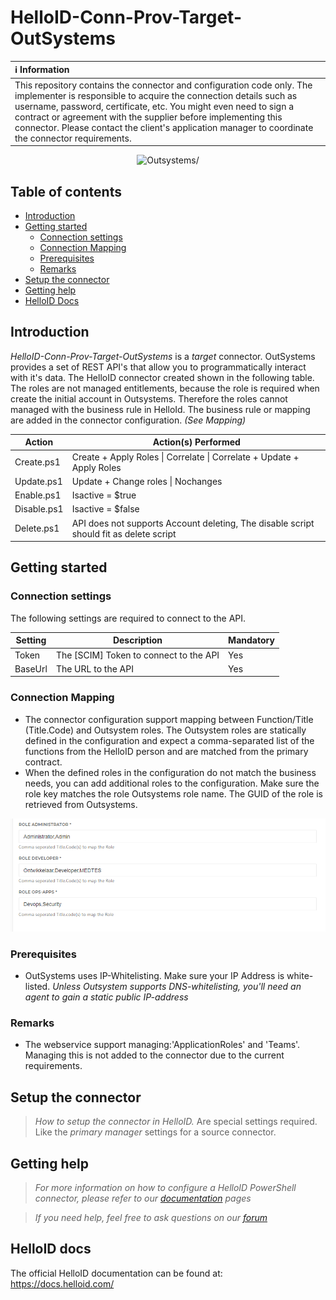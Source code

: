 
# HelloID-Conn-Prov-Target-OutSystems

| :information_source: Information |
|:---------------------------|
| This repository contains the connector and configuration code only. The implementer is responsible to acquire the connection details such as username, password, certificate, etc. You might even need to sign a contract or agreement with the supplier before implementing this connector. Please contact the client's application manager to coordinate the connector requirements. |

<p align="center">
  <img src="https://www.outsystems.com/-/media/themes/outsystems/website/site-theme/imgs/new-logos/outsystems-black-logo.svg?updated=20220111091219"  title="Outsystems/" width="400">
</p>



## Table of contents

- [Introduction](#Introduction)
- [Getting started](#Getting-started)
  + [Connection settings](#Connection-settings)
  + [Connection Mapping](#Connection-Mapping)
  + [Prerequisites](#Prerequisites)
  + [Remarks](#Remarks)
- [Setup the connector](@Setup-The-Connector)
- [Getting help](#Getting-help)
- [HelloID Docs](#HelloID-docs)

## Introduction

_HelloID-Conn-Prov-Target-OutSystems_ is a _target_ connector. OutSystems provides a set of REST API's that allow you to programmatically interact with it's data. The HelloID connector created shown in the following table. The roles are not managed entitlements, because the role is required when create the initial account in Outsystems.
Therefore the roles cannot managed with the business rule in HelloId. The business rule or mapping are added in the connector configuration. *(See Mapping)*

| Action     | Action(s) Performed |
| ------------ | ----------- |
| Create.ps1      | Create + Apply Roles \| Correlate \| Correlate + Update + Apply Roles   |
| Update.ps1      | Update + Change roles \| Nochanges |
| Enable.ps1      |Isactive = $true    |
| Disable.ps1     |Isactive = $false   |
| Delete.ps1      | API does not supports Account deleting, The disable script should fit as delete script    |


## Getting started

### Connection settings

The following settings are required to connect to the API.

| Setting      | Description                            | Mandatory   |
| ------------ | -----------                            | ----------- |
| Token       | The [SCIM] Token to connect to the API  | Yes         |
| BaseUrl      | The URL to the API                     | Yes         |

### Connection Mapping
 - The connector configuration support mapping between Function/Title (Title.Code) and Outsystem roles. The Outsystem roles are statically defined in the configuration and expect a comma-separated list of the functions from the HelloID person and are matched from the primary contract.
- When the defined roles in the configuration do not match the business needs, you can add additional roles to the configuration. Make sure the role key matches the role Outsystems role name. The GUID of the role is retrieved from Outsystems.

<p align="center">
  <img src="assets\mapping.png"  title="Mapping">
</p>


### Prerequisites
- OutSystems uses IP-Whitelisting. Make sure your IP Address is white-listed. *Unless Outsystem supports DNS-whitelisting, you'll need an agent to gain a static public IP-address*

### Remarks
 - The webservice support managing:'ApplicationRoles' and 'Teams'. Managing this is not added to the connector due to the current requirements.

## Setup the connector

> _How to setup the connector in HelloID._ Are special settings required. Like the _primary manager_ settings for a source connector.

## Getting help

> _For more information on how to configure a HelloID PowerShell connector, please refer to our [documentation](https://docs.helloid.com/hc/en-us/articles/360012558020-Configure-a-custom-PowerShell-target-system) pages_

> _If you need help, feel free to ask questions on our [forum](https://forum.helloid.com)_

## HelloID docs

The official HelloID documentation can be found at: https://docs.helloid.com/
